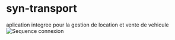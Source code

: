 # syn-transport 
aplication integree pour la gestion de location et vente de vehicule
![Sequence connexion](https://github.com/abdoulxx/syn-transport/assets/100100348/8c22888d-b4cf-4902-8d13-d599b81584b8)
